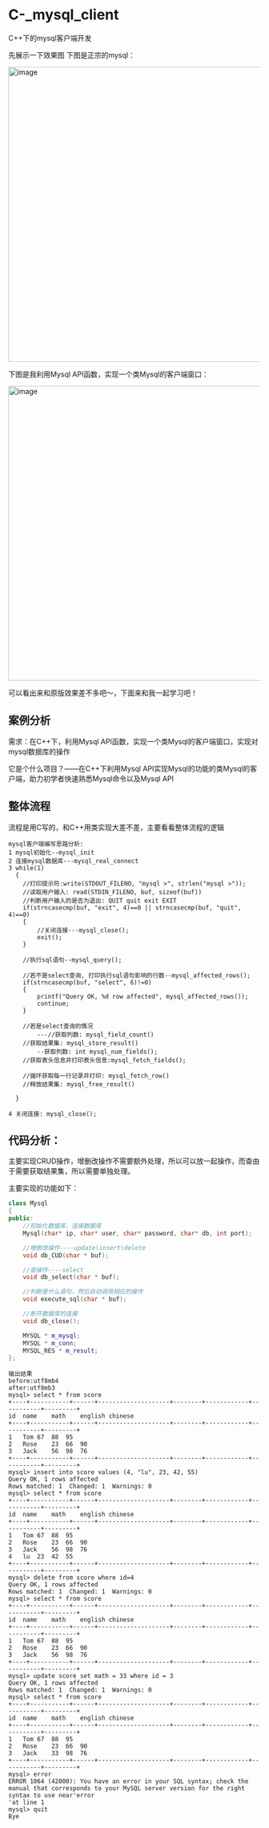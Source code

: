# C-_mysql_client
C++下的mysql客户端开发

先展示一下效果图
下图是正宗的mysql：

<img width="588" alt="image" src="https://user-images.githubusercontent.com/77431730/198860488-62d1ad0d-cf6c-41f8-9db8-e736d13460ac.png">

下图是我利用Mysql API函数，实现一个类Mysql的客户端窗口：

<img width="587" alt="image" src="https://user-images.githubusercontent.com/77431730/198860577-de15b2c1-2fdd-4369-bd37-7cc02ed4f62b.png">

可以看出来和原版效果差不多吧～，下面来和我一起学习吧！

## 案例分析
需求：在C++下，利用Mysql API函数，实现一个类Mysql的客户端窗口，实现对mysql数据库的操作

它是个什么项目？——在C++下利用Mysql API实现Mysql的功能的类Mysql的客户端，助力初学者快速熟悉Mysql命令以及Mysql API

## 整体流程
流程是用C写的，和C++用类实现大差不差，主要看看整体流程的逻辑
```
mysql客户端编写思路分析:
1 mysql初始化--mysql_init
2 连接mysql数据库---mysql_real_connect
3 while(1)
  {
  	//打印提示符:write(STDOUT_FILENO, "mysql >", strlen("mysql >"));
  	//读取用户输入: read(STDIN_FILENO, buf, sizeof(buf))
  	//判断用户输入的是否为退出: QUIT quit exit EXIT
  	if(strncasecmp(buf, "exit", 4)==0 || strncasecmp(buf, "quit", 4)==0)
  	{
  		//关闭连接---mysql_close();
  		exit();
  	}
  	
  	//执行sql语句--mysql_query();
  	
  	//若不是select查询, 打印执行sql语句影响的行数--mysql_affected_rows();
  	if(strncasecmp(buf, "select", 6)!=0)
  	{
  		printf("Query OK, %d row affected", mysql_affected_rows());
  		continue;
  	}
  	
  	//若是select查询的情况
  		---//获取列数: mysql_field_count()
  	//获取结果集: mysql_store_result()
  		--获取列数: int mysql_num_fields();
  	//获取表头信息并打印表头信息:mysql_fetch_fields();
  		
  	//循环获取每一行记录并打印: mysql_fetch_row()
  	//释放结果集: mysql_free_result()
  	
  }
  
4 关闭连接: mysql_close();
```

## 代码分析：
主要实现CRUD操作，增删改操作不需要额外处理，所以可以放一起操作，而查由于需要获取结果集，所以需要单独处理。

主要实现的功能如下：
```cpp
class Mysql
{
public:
    //初始化数据库，连接数据库
    Mysql(char* ip, char* user, char* password, char* db, int port);

    //增删改操作----update\insert\delete
    void db_CUD(char * buf);

    //查操作----select
    void db_select(char * buf);

    //判断是什么语句，然后自动调用相应的操作
    void execute_sql(char * buf);

    //断开数据库的连接
    void db_close();

    MYSQL * m_mysql;
    MYSQL * m_conn;
    MYSQL_RES * m_result;
};

```

```
输出结果
before:utf8mb4
after:utf8mb3
mysql> select * from score
+----+-----------+------+--------------------+--------+------------+-----------+---------+
id	name	math	english	chinese	
+----+-----------+------+--------------------+--------+------------+-----------+---------+
1	Tom	67	88	95	
2	Rose	23	66	90	
3	Jack	56	98	76	
+----+-----------+------+--------------------+--------+------------+-----------+---------+
mysql> insert into score values (4, "lu", 23, 42, 55)                       
Query OK, 1 rows affected
Rows matched: 1  Changed: 1  Warnings: 0
mysql> select * from score
+----+-----------+------+--------------------+--------+------------+-----------+---------+
id	name	math	english	chinese	
+----+-----------+------+--------------------+--------+------------+-----------+---------+
1	Tom	67	88	95	
2	Rose	23	66	90	
3	Jack	56	98	76	
4	lu	23	42	55	
+----+-----------+------+--------------------+--------+------------+-----------+---------+
mysql> delete from score where id=4
Query OK, 1 rows affected
Rows matched: 1  Changed: 1  Warnings: 0
mysql> select * from score
+----+-----------+------+--------------------+--------+------------+-----------+---------+
id	name	math	english	chinese	
+----+-----------+------+--------------------+--------+------------+-----------+---------+
1	Tom	67	88	95	
2	Rose	23	66	90	
3	Jack	56	98	76	
+----+-----------+------+--------------------+--------+------------+-----------+---------+
mysql> update score set math = 33 where id = 3
Query OK, 1 rows affected
Rows matched: 1  Changed: 1  Warnings: 0
mysql> select * from score
+----+-----------+------+--------------------+--------+------------+-----------+---------+
id	name	math	english	chinese	
+----+-----------+------+--------------------+--------+------------+-----------+---------+
1	Tom	67	88	95	
2	Rose	23	66	90	
3	Jack	33	98	76	
+----+-----------+------+--------------------+--------+------------+-----------+---------+
mysql> error
ERROR 1064 (42000): You have an error in your SQL syntax; check the manual that corresponds to your MySQL server version for the right syntax to use near'error
'at line 1
mysql> quit
Bye
